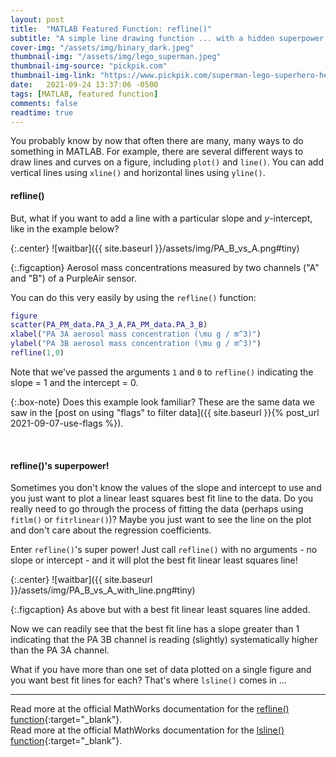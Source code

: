 ```yaml
---
layout: post
title:  "MATLAB Featured Function: refline()"
subtitle: "A simple line drawing function ... with a hidden superpower."
cover-img: "/assets/img/binary_dark.jpeg"
thumbnail-img: "/assets/img/lego_superman.jpeg"
thumbnail-img-source: "pickpik.com"
thumbnail-img-link: "https://www.pickpik.com/superman-lego-superhero-hero-super-man-113150"
date:   2021-09-24 13:37:06 -0500
tags: [MATLAB, featured function]
comments: false
readtime: true
---
```


You probably know by now that often there are many, many ways to do something in MATLAB. For example, there are several different ways to draw lines and curves on a figure, including `plot()` and `line()`. You can add vertical lines using `xline()` and horizontal lines using `yline()`.

#### refline()

But, what if you want to add a line with a particular slope and _y_-intercept, like in the example below?

{:.center}
![waitbar]({{ site.baseurl }}/assets/img/PA_B_vs_A.png#tiny)


{:.figcaption}
Aerosol mass concentrations measured by two channels ("A" and "B") of a PurpleAir sensor.

You can do this very easily by using the `refline()` function:

``` matlab
figure
scatter(PA_PM_data.PA_3_A,PA_PM_data.PA_3_B)
xlabel("PA 3A aerosol mass concentration (\mu g / m^3)")
ylabel("PA 3B aerosol mass concentration (\mu g / m^3)")
refline(1,0)
```

Note that we've passed the arguments `1` and `0` to `refline()` indicating the slope = 1 and the intercept = 0.

{:.box-note}
Does this example look familiar? These are the same data we saw in the [post on using "flags" to filter data]({{ site.baseurl }}{% post_url 2021-09-07-use-flags %}).

<br>

#### refline()'s superpower!

Sometimes you don't know the values of the slope and intercept to use and you just want to plot a linear least squares best fit line to the data. Do you really need to go through the process of fitting the data (perhaps using `fitlm()` or `fitrlinear()`)? Maybe you just want to see the line on the plot and don't care about the regression coefficients.

Enter `refline()`'s super power! Just call `refline()` with no arguments - no slope or intercept - and it will plot the best fit linear least squares line!

{:.center}
![waitbar]({{ site.baseurl }}/assets/img/PA_B_vs_A_with_line.png#tiny)

{:.figcaption}
As above but with a best fit linear least squares line added.


Now we can readily see that the best fit line has a slope greater than 1 indicating that the PA 3B channel is reading (slightly) systematically higher than the PA 3A channel.

What if you have more than one set of data plotted on a single figure and you want best fit lines for each? That's where `lsline()` comes in ...

---

Read more at the official MathWorks documentation for the [refline() function](https://www.mathworks.com/help/stats/refline.html){:target="_blank"}.<br>
Read more at the official MathWorks documentation for the [lsline() function](https://www.mathworks.com/help/stats/lsline.html){:target="_blank"}.
